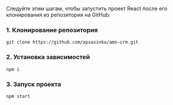 Следуйте этим шагам, чтобы запустить проект React после его клонирования из репозитория на GitHub:

### 1. Клонирование репозитория

`git clone https://github.com/apsasinka/amo-crm.git`

### 2. Установка зависимостей

`npm i`

### 3. Запуск проекта

`npm start`
